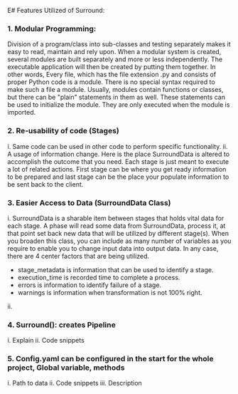 E# Features Utilized of Surround:

### 1.	Modular Programming:

Division of a program/class into sub-classes and testing separately makes it easy to read, maintain and rely upon. When a modular system is created, several modules are built separately and more or less independently. The executable application will then be created by putting them together. In other words, Every file, which has the file extension .py and consists of proper Python code is a module. There is no special syntax required to make such a file a module. Usually, modules contain functions or classes, but there can be "plain" statements in them as well. These statements can be used to initialize the module. They are only executed when the module is imported. 


### 2.	Re-usability of code (Stages)

i. Same code can be used in other code to perform specific functionality. 
ii. A usage of information change. Here is the place SurroundData is altered to accomplish the outcome that you need. Each stage is just meant to execute a lot of related actions. First stage can be where you get ready information to be prepared and last stage can be the place your populate information to be sent back to the client.


### 3.	Easier Access to Data (SurroundData Class)

i.	SurroundData is a sharable item between stages that holds vital data for each stage. A phase will read some data from SurroundData, process it, at that point set back new data that will be utilized by different stage(s). When you broaden this class, you can include as many number of variables as you require to enable you to change input data into output data. In any case, there are 4 center factors that are being utilized.
- stage_metadata is information that can be used to identify a stage.
- execution_time is recorded time to complete a process.
- errors is information to identify failure of a stage.
- warnings is information when transformation is not 100% right.

ii.	


### 4.	Surround(): creates Pipeline
i.	Explain
ii.	Code snippets

### 5.	Config.yaml can be configured in the start for the whole project, Global variable, methods
i.	Path to data
ii.	Code snippets
iii. Description

